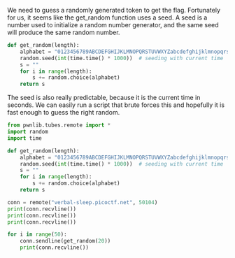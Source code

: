 We need to guess a randomly generated token to get the flag. Fortunately for us, it seems like the get_random function uses a seed. A seed is a number used to initialize a random number generator, and the same seed will produce the same random number. 
```py
def get_random(length):
    alphabet = "0123456789ABCDEFGHIJKLMNOPQRSTUVWXYZabcdefghijklmnopqrstuvwxyz"
    random.seed(int(time.time() * 1000))  # seeding with current time 
    s = ""
    for i in range(length):
        s += random.choice(alphabet)
    return s
```

The seed is also really predictable, because it is the current time in seconds. We can easily run a script that brute forces this and hopefully it is fast enough to guess the right random.

```py
from pwnlib.tubes.remote import *
import random 
import time

def get_random(length):
    alphabet = "0123456789ABCDEFGHIJKLMNOPQRSTUVWXYZabcdefghijklmnopqrstuvwxyz"
    random.seed(int(time.time() * 1000))  # seeding with current time 
    s = ""
    for i in range(length):
        s += random.choice(alphabet)
    return s

conn = remote("verbal-sleep.picoctf.net", 50104)
print(conn.recvline())
print(conn.recvline())
print(conn.recvline())

for i in range(50):
    conn.sendline(get_random(20))
    print(conn.recvline())
```